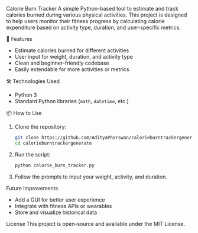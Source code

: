 Calorie Burn Tracker
A simple Python-based tool to estimate and track calories burned during various physical activities. This project is designed to help users monitor their fitness progress by calculating calorie expenditure based on activity type, duration, and user-specific metrics.

🚀 Features
- Estimate calories burned for different activities
- User input for weight, duration, and activity type
- Clean and beginner-friendly codebase
- Easily extendable for more activities or metrics

🛠️ Technologies Used
- Python 3
- Standard Python libraries (`math`, `datetime`, etc.)

📦 How to Use
1. Clone the repository:
   ```bash
   git clone https://github.com/AdityaPharswan/calorieburntrackergenerate.git
   cd calorieburntrackergenerate
   ```

2. Run the script:
   ```bash
   python calorie_burn_tracker.py
   ```

3. Follow the prompts to input your weight, activity, and duration.

Future Improvements
- Add a GUI for better user experience
- Integrate with fitness APIs or wearables
- Store and visualize historical data

License
This project is open-source and available under the MIT License.
